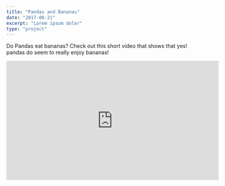 ```yaml
---
title: "Pandas and Bananas"
date: "2017-08-21"
excerpt: "Lorem ipsum dolor"
type: "project"
---
```


Do Pandas eat bananas? Check out this short video that shows that yes! pandas do
seem to really enjoy bananas!

<iframe width="560" height="315" src="https://www.youtube.com/embed/4SZl1r2O_bY" frameborder="0" allowfullscreen></iframe>